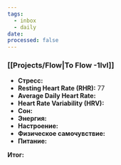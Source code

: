 ```yaml
---
tags:
  - inbox
  - daily
date:
processed: false
---
```


### [[Projects/Flow|To Flow -1lvl]]

- **Стресс:**
- **Resting Heart Rate (RHR):** 77
- **Average Daily Heart Rate:** 
- **Heart Rate Variability (HRV):** 
- **Сон:**
- **Энергия:**
- **Настроение:** 
- **Физическое самочувствие:** 
- **Питание:**

**Итог:**
